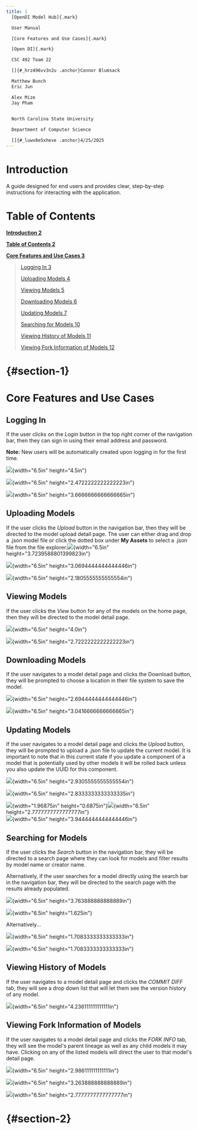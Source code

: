```yaml
---
title: |
  [OpenDI Model Hub]{.mark}

  User Manual

  [Core Features and Use Cases]{.mark}

  [Open DI]{.mark}

  CSC 492 Team 22

  []{#_hrz496vv3n2u .anchor}Connor Blumsack

  Matthew Bunch  
  Eric Jun

  Alex Mize  
  Jay Pham  
    

  North Carolina State University

  Department of Computer Science

  []{#_luwv8e5xheve .anchor}4/25/2025
---
```


# Introduction

A guide designed for end users and provides clear, step-by-step
instructions for interacting with the application.

# Table of Contents

[**Introduction 2**](#introduction)

[**Table of Contents 2**](#table-of-contents)

[**Core Features and Use Cases 3**](#core-features-and-use-cases)

> [Logging In 3](#logging-in)
>
> [Uploading Models 4](#uploading-models)
>
> [Viewing Models 5](#viewing-models)
>
> [Downloading Models 6](#downloading-models)
>
> [Updating Models 7](#updating-models)
>
> [Searching for Models 10](#searching-for-models)
>
> [Viewing History of Models 11](#viewing-history-of-models)
>
> [Viewing Fork Information of Models
> 12](#viewing-fork-information-of-models)

# 

#   {#section-1}

# Core Features and Use Cases

## Logging In

If the user clicks on the *Login* button in the top right corner of the
navigation bar, then they can sign in using their email address and
password.

**Note:** New users will be automatically created upon logging in for
the first time.

![](media/image5.png){width="6.5in" height="4.5in"}

![](media/image16.png){width="6.5in" height="2.4722222222222223in"}

![](media/image21.png){width="6.5in" height="3.6666666666666665in"}

## Uploading Models

If the user clicks the *Upload* button in the navigation bar, then they
will be directed to the model upload detail page. The user can either
drag and drop a .json model file or click the dotted box under **My
Assets** to select a .json file from the file
explorer.![](media/image23.png){width="6.5in"
height="3.7239588801399823in"}

![](media/image2.png){width="6.5in" height="3.0694444444444446in"}

![](media/image18.png){width="6.5in" height="2.1805555555555554in"}

## Viewing Models

If the user clicks the *View* button for any of the models on the home
page, then they will be directed to the model detail page.

![](media/image17.png){width="6.5in" height="4.0in"}

![](media/image8.png){width="6.5in" height="2.7222222222222223in"}

## Downloading Models

If the user navigates to a model detail page and clicks the Download
button, they will be prompted to choose a location in their file system
to save the model.

![](media/image12.png){width="6.5in" height="2.6944444444444446in"}

![](media/image6.png){width="6.5in" height="3.0416666666666665in"}

## Updating Models

If the user navigates to a model detail page and clicks the *Upload*
button, they will be prompted to upload a .json file to update the
current model. It is important to note that in this current state if you
update a component of a model that is potentially used by other models
it will be rolled back unless you also update the UUID for this
component.

![](media/image22.png){width="6.5in" height="2.9305555555555554in"}

![](media/image14.png){width="6.5in" height="2.8333333333333335in"}

![](media/image3.png){width="1.96875in"
height="0.6875in"}![](media/image19.png){width="6.5in"
height="2.7777777777777777in"}  
![](media/image20.png){width="6.5in" height="3.9444444444444446in"}

## Searching for Models

If the user clicks the *Search* button in the navigation bar, they will
be directed to a search page where they can look for models and filter
results by model name or creator name.

Alternatively, if the user searches for a model directly using the
search bar in the navigation bar, they will be directed to the search
page with the results already populated.

![](media/image11.png){width="6.5in" height="3.763888888888889in"}

![](media/image15.png){width="6.5in" height="1.625in"}

Alternatively...

![](media/image13.png){width="6.5in" height="1.7083333333333333in"}

![](media/image4.png){width="6.5in" height="1.7083333333333333in"}

## Viewing History of Models

If the user navigates to a model detail page and clicks the *COMMIT
DIFF* tab, they will see a drop down list that will let them see the
version history of any model.

![](media/image1.png){width="6.5in" height="4.236111111111111in"}

## Viewing Fork Information of Models

If the user navigates to a model detail page and clicks the *FORK INFO*
tab, they will see the model\'s parent lineage as well as any child
models it may have. Clicking on any of the listed models will direct the
user to that model's detail page.

![](media/image9.png){width="6.5in" height="2.986111111111111in"}

![](media/image7.png){width="6.5in" height="3.263888888888889in"}

![](media/image10.png){width="6.5in" height="2.7777777777777777in"}

#  {#section-2}
